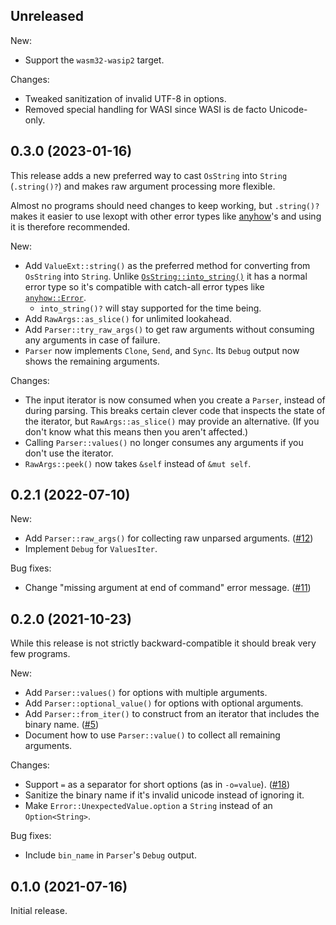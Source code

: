 ## Unreleased

New:

- Support the `wasm32-wasip2` target.

Changes:

- Tweaked sanitization of invalid UTF-8 in options.
- Removed special handling for WASI since WASI is de facto Unicode-only.

## 0.3.0 (2023-01-16)

This release adds a new preferred way to cast `OsString` into `String` (`.string()?`) and makes raw argument processing more flexible.

Almost no programs should need changes to keep working, but `.string()?` makes it easier to use lexopt with other error types like [anyhow](https://docs.rs/anyhow)'s and using it is therefore recommended.

New:

- Add `ValueExt::string()` as the preferred method for converting from `OsString` into `String`. Unlike [`OsString::into_string()`](https://doc.rust-lang.org/std/ffi/struct.OsString.html#method.into_string) it has a normal error type so it's compatible with catch-all error types like [`anyhow::Error`](https://docs.rs/anyhow/latest/anyhow/struct.Error.html).
  - `into_string()?` will stay supported for the time being.
- Add `RawArgs::as_slice()` for unlimited lookahead.
- Add `Parser::try_raw_args()` to get raw arguments without consuming any arguments in case of failure.
- `Parser` now implements `Clone`, `Send`, and `Sync`. Its `Debug` output now shows the remaining arguments.

Changes:

- The input iterator is now consumed when you create a `Parser`, instead of during parsing. This breaks certain clever code that inspects the state of the iterator, but `RawArgs::as_slice()` may provide an alternative. (If you don't know what this means then you aren't affected.)
- Calling `Parser::values()` no longer consumes any arguments if you don't use the iterator.
- `RawArgs::peek()` now takes `&self` instead of `&mut self`.

## 0.2.1 (2022-07-10)

New:

- Add `Parser::raw_args()` for collecting raw unparsed arguments. ([#12](https://github.com/blyxxyz/lexopt/issues/12))
- Implement `Debug` for `ValuesIter`.

Bug fixes:

- Change "missing argument at end of command" error message. ([#11](https://github.com/blyxxyz/lexopt/issues/11))

## 0.2.0 (2021-10-23)

While this release is not strictly backward-compatible it should break very few programs.

New:

- Add `Parser::values()` for options with multiple arguments.
- Add `Parser::optional_value()` for options with optional arguments.
- Add `Parser::from_iter()` to construct from an iterator that includes the binary name. ([#5](https://github.com/blyxxyz/lexopt/issues/5))
- Document how to use `Parser::value()` to collect all remaining arguments.

Changes:

- Support `=` as a separator for short options (as in `-o=value`). ([#18](https://github.com/blyxxyz/lexopt/issues/18))
- Sanitize the binary name if it's invalid unicode instead of ignoring it.
- Make `Error::UnexpectedValue.option` a `String` instead of an `Option<String>`.

Bug fixes:

- Include `bin_name` in `Parser`'s `Debug` output.

## 0.1.0 (2021-07-16)
Initial release.
